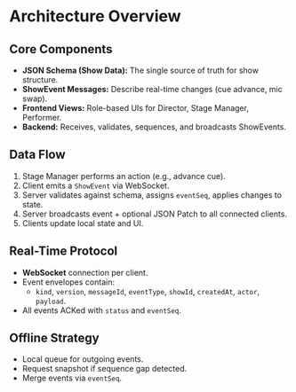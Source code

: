 # Architecture Overview

## Core Components
- **JSON Schema (Show Data):** The single source of truth for show structure.
- **ShowEvent Messages:** Describe real-time changes (cue advance, mic swap).
- **Frontend Views:** Role-based UIs for Director, Stage Manager, Performer.
- **Backend:** Receives, validates, sequences, and broadcasts ShowEvents.

## Data Flow
1. Stage Manager performs an action (e.g., advance cue).
2. Client emits a `ShowEvent` via WebSocket.
3. Server validates against schema, assigns `eventSeq`, applies changes to state.
4. Server broadcasts event + optional JSON Patch to all connected clients.
5. Clients update local state and UI.

## Real-Time Protocol
- **WebSocket** connection per client.
- Event envelopes contain:
  - `kind`, `version`, `messageId`, `eventType`, `showId`, `createdAt`, `actor`, `payload`.
- All events ACKed with `status` and `eventSeq`.

## Offline Strategy
- Local queue for outgoing events.
- Request snapshot if sequence gap detected.
- Merge events via `eventSeq`.

